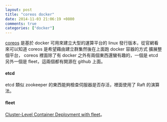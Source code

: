 ```yaml
---
layout: post
title: "coreos docker"
date: 2014-11-03 21:06:19 +0800
comments: true
categories: ["docker"]
---
```



<!-- more -->

[coreos] 是基於 docker 可用來建立大型的運算平台的 linux 發行版本，從官網看來可以知道 coreos 是希望藉由建立群集然後在上面跑 docker 容器的方式
擴展整個平台， coreos 裡面除了有 docker 之外有兩個東西還蠻有趣的，一個是 etcd 另外一個是 fleet，這兩個都有開源在 github 上面。


#### etcd
etcd 類似 zookeeper 的東西能夠檢查伺服器是否存活，裡面使用了 Raft 的演算法。


#### fleet
[Cluster-Level Container Deployment with fleet]。


[Cluster-Level Container Deployment with fleet]:https://coreos.com/blog/cluster-level-container-orchestration/

[coreos]:https://coreos.com/